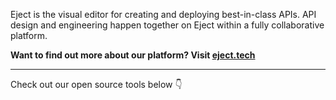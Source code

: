 Eject is the visual editor for creating and deploying best-in-class APIs. API design and engineering happen together on Eject within a fully collaborative platform.

**Want to find out more about our platform? Visit [eject.tech](eject.tech)**

---
 
Check out our open source tools below 👇
